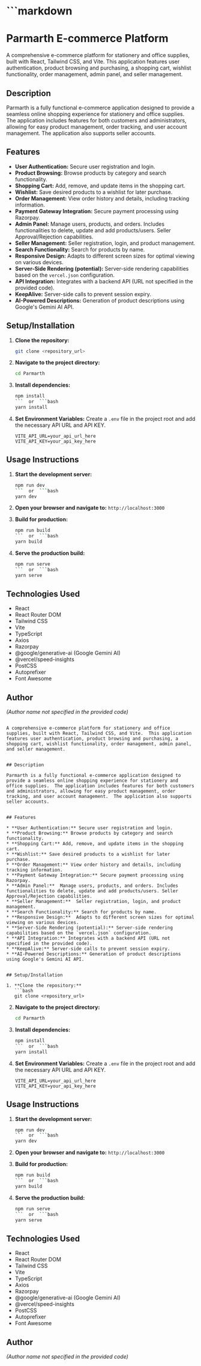 
# ```markdown
# Parmarth E-commerce Platform

A comprehensive e-commerce platform for stationery and office supplies, built with React, Tailwind CSS, and Vite.  This application features user authentication, product browsing and purchasing, a shopping cart, wishlist functionality, order management, admin panel, and seller management.


## Description

Parmarth is a fully functional e-commerce application designed to provide a seamless online shopping experience for stationery and office supplies.  The application includes features for both customers and administrators, allowing for easy product management, order tracking, and user account management.  The application also supports seller accounts.


## Features

* **User Authentication:** Secure user registration and login.
* **Product Browsing:** Browse products by category and search functionality.
* **Shopping Cart:** Add, remove, and update items in the shopping cart.
* **Wishlist:** Save desired products to a wishlist for later purchase.
* **Order Management:** View order history and details, including tracking information.
* **Payment Gateway Integration:** Secure payment processing using Razorpay.
* **Admin Panel:**  Manage users, products, and orders. Includes functionalities to delete, update and add products/users. Seller Approval/Rejection capabilities.
* **Seller Management:**  Seller registration, login, and product management.
* **Search Functionality:** Search for products by name.
* **Responsive Design:**  Adapts to different screen sizes for optimal viewing on various devices.
* **Server-Side Rendering (potential):** Server-side rendering capabilities based on the `vercel.json` configuration.
* **API Integration:** Integrates with a backend API (URL not specified in the provided code).
* **KeepAlive:** Server-side calls to prevent session expiry.
* **AI-Powered Descriptions:** Generation of product descriptions using Google's Gemini AI API.


## Setup/Installation

1. **Clone the repository:**
   ```bash
   git clone <repository_url>
   ```

2. **Navigate to the project directory:**
   ```bash
   cd Parmarth
   ```

3. **Install dependencies:**
   ```bash
   npm install
   ```  or  ```bash
   yarn install
   ```

4. **Set Environment Variables:** Create a `.env` file in the project root and add the necessary API URL and API KEY.

    ```
    VITE_API_URL=your_api_url_here
    VITE_API_KEY=your_api_key_here
    ```


## Usage Instructions

1. **Start the development server:**
   ```bash
   npm run dev
   ```  or  ```bash
   yarn dev
   ```

2. **Open your browser and navigate to:** `http://localhost:3000`

3. **Build for production:**
   ```bash
   npm run build
   ```  or  ```bash
   yarn build
   ```

4. **Serve the production build:**
   ```bash
   npm run serve
   ```  or  ```bash
   yarn serve
   ```

## Technologies Used

* React
* React Router DOM
* Tailwind CSS
* Vite
* TypeScript
* Axios
* Razorpay
* @google/generative-ai (Google Gemini AI)
* @vercel/speed-insights
* PostCSS
* Autoprefixer
* Font Awesome


## Author

*(Author name not specified in the provided code)*

``` E-commerce Platform

A comprehensive e-commerce platform for stationery and office supplies, built with React, Tailwind CSS, and Vite.  This application features user authentication, product browsing and purchasing, a shopping cart, wishlist functionality, order management, admin panel, and seller management.


## Description

Parmarth is a fully functional e-commerce application designed to provide a seamless online shopping experience for stationery and office supplies.  The application includes features for both customers and administrators, allowing for easy product management, order tracking, and user account management.  The application also supports seller accounts.


## Features

* **User Authentication:** Secure user registration and login.
* **Product Browsing:** Browse products by category and search functionality.
* **Shopping Cart:** Add, remove, and update items in the shopping cart.
* **Wishlist:** Save desired products to a wishlist for later purchase.
* **Order Management:** View order history and details, including tracking information.
* **Payment Gateway Integration:** Secure payment processing using Razorpay.
* **Admin Panel:**  Manage users, products, and orders. Includes functionalities to delete, update and add products/users. Seller Approval/Rejection capabilities.
* **Seller Management:**  Seller registration, login, and product management.
* **Search Functionality:** Search for products by name.
* **Responsive Design:**  Adapts to different screen sizes for optimal viewing on various devices.
* **Server-Side Rendering (potential):** Server-side rendering capabilities based on the `vercel.json` configuration.
* **API Integration:** Integrates with a backend API (URL not specified in the provided code).
* **KeepAlive:** Server-side calls to prevent session expiry.
* **AI-Powered Descriptions:** Generation of product descriptions using Google's Gemini AI API.


## Setup/Installation

1. **Clone the repository:**
   ```bash
   git clone <repository_url>
   ```

2. **Navigate to the project directory:**
   ```bash
   cd Parmarth
   ```

3. **Install dependencies:**
   ```bash
   npm install
   ```  or  ```bash
   yarn install
   ```

4. **Set Environment Variables:** Create a `.env` file in the project root and add the necessary API URL and API KEY.

    ```
    VITE_API_URL=your_api_url_here
    VITE_API_KEY=your_api_key_here
    ```


## Usage Instructions

1. **Start the development server:**
   ```bash
   npm run dev
   ```  or  ```bash
   yarn dev
   ```

2. **Open your browser and navigate to:** `http://localhost:3000`

3. **Build for production:**
   ```bash
   npm run build
   ```  or  ```bash
   yarn build
   ```

4. **Serve the production build:**
   ```bash
   npm run serve
   ```  or  ```bash
   yarn serve
   ```

## Technologies Used

* React
* React Router DOM
* Tailwind CSS
* Vite
* TypeScript
* Axios
* Razorpay
* @google/generative-ai (Google Gemini AI)
* @vercel/speed-insights
* PostCSS
* Autoprefixer
* Font Awesome


## Author

*(Author name not specified in the provided code)*
